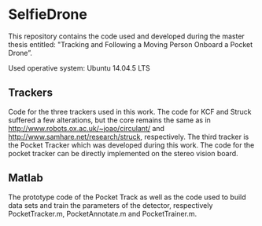 # SelfieDrone

This repository contains the code used and developed during the master thesis entitled: "Tracking and Following a Moving Person Onboard a Pocket Drone”.

Used operative system: Ubuntu 14.04.5 LTS

## Trackers

Code for the three trackers used in this work. The code for KCF and Struck suffered a few alterations, but the core remains the same as in http://www.robots.ox.ac.uk/~joao/circulant/ and http://www.samhare.net/research/struck, respectively. The third tracker is the Pocket Tracker which was developed during this work. The code for the pocket tracker can be directly implemented on the stereo vision board.

## Matlab

The prototype code of the Pocket Track as well as the code used to build data sets and train the parameters of the detector, respectively PocketTracker.m, PocketAnnotate.m and PocketTrainer.m.